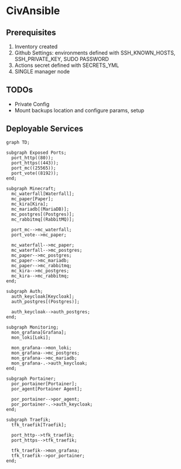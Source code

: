 # CivAnsible

## Prerequisites
1. Inventory created
2. Github Settings: environments defined with SSH_KNOWN_HOSTS, SSH_PRIVATE_KEY, SUDO PASSWORD
3. Actions secret defined with SECRETS_YML
4. SINGLE manager node

## TODOs
- Private Config
- Mount backups location and configure params, setup

## Deployable Services

```mermaid
graph TD;

subgraph Exposed Ports;
  port_http((80));
  port_https((443));
  port_mc((25565));
  port_vote((8192));
end;

subgraph Minecraft;
  mc_waterfall[Waterfall];
  mc_paper[Paper];
  mc_kira[Kira];
  mc_mariadb[(MariaDB)];
  mc_postgres[(Postgres)];
  mc_rabbitmq[(RabbitMQ)];
  
  port_mc-->mc_waterfall;
  port_vote-->mc_paper;
    
  mc_waterfall-->mc_paper;
  mc_waterfall-->mc_postgres;
  mc_paper-->mc_postgres;
  mc_paper-->mc_mariadb;
  mc_paper-->mc_rabbitmq;
  mc_kira-->mc_postgres;
  mc_kira-->mc_rabbitmq;
end;

subgraph Auth;
  auth_keycloak[Keycloak];
  auth_postgres[(Postgres)];
  
  auth_keycloak-->auth_postgres;
end;

subgraph Monitoring;
  mon_grafana[Grafana];
  mon_loki[Loki];
  
  mon_grafana-->mon_loki;
  mon_grafana-->mc_postgres;
  mon_grafana-->mc_mariadb;
  mon_grafana-.->auth_keycloak;
end;

subgraph Portainer;
  por_portainer[Portainer];
  por_agent[Portainer Agent];
  
  por_portainer-->por_agent;
  por_portainer-.->auth_keycloak;
end;

subgraph Traefik;
  tfk_traefik[Traefik];
  
  port_http-->tfk_traefik;
  port_https-->tfk_traefik;
  
  tfk_traefik-->mon_grafana;
  tfk_traefik-->por_portainer;
end;
```